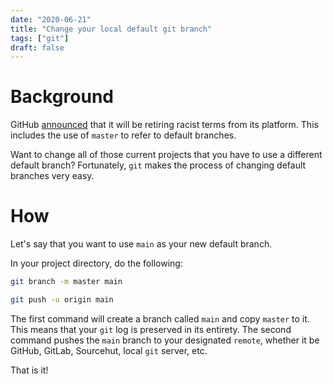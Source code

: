 ```yaml
---
date: "2020-06-21"
title: "Change your local default git branch"
tags: ["git"]
draft: false
---
```


# Background

GitHub [announced](https://news.yahoo.com/github-abandons-master-slave-terms-124111791.html) that it will be retiring racist terms from its platform. This includes the use of `master` to refer to default branches.

Want to change all of those current projects that you have to use a different default branch? Fortunately, `git` makes the process of changing default branches very easy.

# How

Let's say that you want to use `main` as your new default branch.

In your project directory, do the following:

```bash
git branch -m master main
```

```bash
git push -u origin main
```

The first command will create a branch called `main` and copy `master` to it. This means that your `git` log is preserved in its entirety. The second command pushes the `main` branch to your designated `remote`, whether it be GitHub, GitLab, Sourcehut, local `git` server, etc.

That is it!

